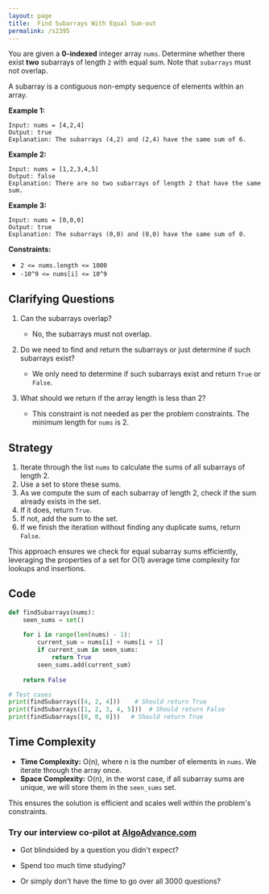 ```yaml
---
layout: page
title:  Find Subarrays With Equal Sum-out
permalink: /s2395
---
```


You are given a **0-indexed** integer array `nums`. Determine whether there exist **two** subarrays of length `2` with equal sum. Note that `subarrays` must not overlap.

A subarray is a contiguous non-empty sequence of elements within an array.

**Example 1:**
```
Input: nums = [4,2,4]
Output: true
Explanation: The subarrays (4,2) and (2,4) have the same sum of 6.
```

**Example 2:**
```
Input: nums = [1,2,3,4,5]
Output: false
Explanation: There are no two subarrays of length 2 that have the same sum.
```

**Example 3:**
```
Input: nums = [0,0,0]
Output: true
Explanation: The subarrays (0,0) and (0,0) have the same sum of 0.
```

**Constraints:**
- `2 <= nums.length <= 1000`
- `-10^9 <= nums[i] <= 10^9`

## Clarifying Questions

1. Can the subarrays overlap?
   - No, the subarrays must not overlap.

2. Do we need to find and return the subarrays or just determine if such subarrays exist?
   - We only need to determine if such subarrays exist and return `True` or `False`.

3. What should we return if the array length is less than 2?
   - This constraint is not needed as per the problem constraints. The minimum length for `nums` is 2.

## Strategy

1. Iterate through the list `nums` to calculate the sums of all subarrays of length 2.
2. Use a set to store these sums.
3. As we compute the sum of each subarray of length 2, check if the sum already exists in the set.
4. If it does, return `True`.
5. If not, add the sum to the set.
6. If we finish the iteration without finding any duplicate sums, return `False`.

This approach ensures we check for equal subarray sums efficiently, leveraging the properties of a set for O(1) average time complexity for lookups and insertions.

## Code

```python
def findSubarrays(nums):
    seen_sums = set()
    
    for i in range(len(nums) - 1):
        current_sum = nums[i] + nums[i + 1]
        if current_sum in seen_sums:
            return True
        seen_sums.add(current_sum)
    
    return False

# Test cases
print(findSubarrays([4, 2, 4]))    # Should return True
print(findSubarrays([1, 2, 3, 4, 5]))  # Should return False
print(findSubarrays([0, 0, 0]))   # Should return True
```

## Time Complexity

- **Time Complexity:** O(n), where n is the number of elements in `nums`. We iterate through the array once.
- **Space Complexity:** O(n), in the worst case, if all subarray sums are unique, we will store them in the `seen_sums` set.

This ensures the solution is efficient and scales well within the problem's constraints.


### Try our interview co-pilot at [AlgoAdvance.com](https://algoAdvance.com)

- Got blindsided by a question you didn't expect?

- Spend too much time studying?

- Or simply don't have the time to go over all 3000 questions?

